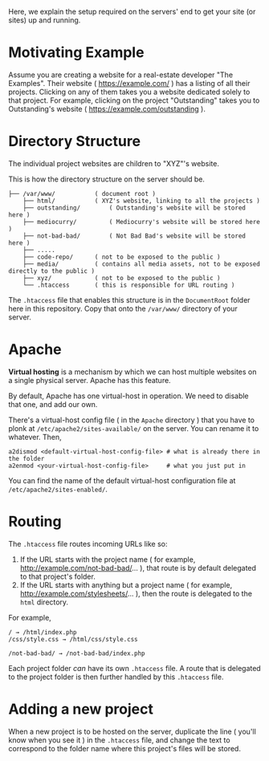 
Here, we explain the setup required on the servers' end to get your site (or sites) up and running.





# Motivating Example
Assume you are creating a website for a real-estate developer "The Examples".
Their website ( https://example.com/ ) has a listing of all their projects. Clicking on any of them takes you a website dedicated solely to that project.
For example, clicking on the project "Outstanding" takes you to Outstanding's website ( https://example.com/outstanding ).





# Directory Structure
The individual project websites are children to "XYZ"'s website.

This is how the directory structure on the server should be.

```
├── /var/www/ 			( document root )
    ├── html/ 			( XYZ's website, linking to all the projects )
    ├── outstanding/ 		( Outstanding's website will be stored here )
    ├── mediocurry/ 		( Mediocurry's website will be stored here )
    ├── not-bad-bad/ 		( Not Bad Bad's website will be stored here )
    ├── .....
    ├── code-repo/ 		( not to be exposed to the public )
    ├── media/ 			( contains all media assets, not to be exposed directly to the public )
    ├── xyz/ 			( not to be exposed to the public )
    └── .htaccess 		( this is responsible for URL routing )
```

The `.htaccess` file that enables this structure is in the `DocumentRoot` folder here in this repository. Copy that onto the `/var/www/` directory of your server.





# Apache
**Virtual hosting** is a mechanism by which we can host multiple websites on a single physical server. Apache has this feature.

By default, Apache has one virtual-host in operation.
We need to disable that one, and add our own.

There's a virtual-host config file ( in the `Apache` directory ) that you have to plonk at `/etc/apache2/sites-available/` on the server. You can rename it to whatever. Then,
```
a2dismod <default-virtual-host-config-file>	# what is already there in the folder
a2enmod <your-virtual-host-config-file>		# what you just put in
```

You can find the name of the default virtual-host configuration file at `/etc/apache2/sites-enabled/`.





# Routing
The `.htaccess` file routes incoming URLs like so:

1. If the URL starts with the project name ( for example, http://example.com/not-bad-bad/... ), that route is by default delegated to that project's folder.
2. If the URL starts with anything but a project name ( for example, http://example.com/stylesheets/... ), then the route is delegated to the `html` directory.

For example,
```
/ → /html/index.php
/css/style.css → /html/css/style.css

/not-bad-bad/ → /not-bad-bad/index.php
```

Each project folder _can_ have its own `.htaccess` file. A route that is delegated to the project folder is then further handled by this `.htaccess` file.





# Adding a new project
When a new project is to be hosted on the server, duplicate the line ( you'll know when you see it ) in the `.htaccess` file, and change the text to correspond to the folder name where this project's files will be stored.
